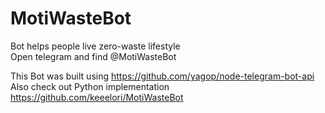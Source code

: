 <h1>MotiWasteBot</h1>

Bot helps people live zero-waste lifestyle</br>
Open telegram and find @MotiWasteBot

This Bot was built using https://github.com/yagop/node-telegram-bot-api</br>
Also check out Python implementation https://github.com/keeelori/MotiWasteBot 
